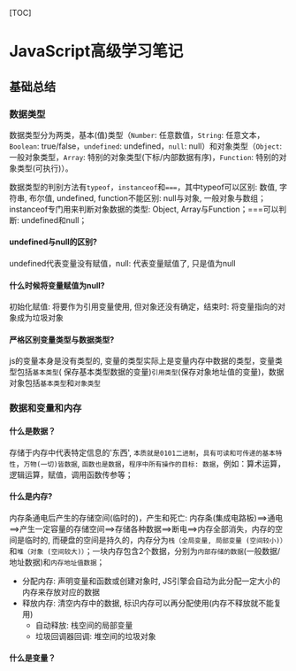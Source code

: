 [TOC]

# JavaScript高级学习笔记

## 基础总结

### 数据类型

数据类型分为两类，基本(值)类型（`Number`: 任意数值，`String`: 任意文本，`Boolean`: true/false，`undefined`: undefined，`null`: null）和对象类型（`Object`: 一般对象类型，`Array`: 特别的对象类型(下标/内部数据有序)，`Function`: 特别的对象类型(可执行)）。

数据类型的判别方法有`typeof`，`instanceof`和`===`，其中typeof可以区别: 数值, 字符串, 布尔值, undefined, function不能区别: null与对象, 一般对象与数组；instanceof专门用来判断对象数据的类型: Object, Array与Function；===可以判断: undefined和null；

#### undefined与null的区别?

undefined代表变量没有赋值，null: 代表变量赋值了, 只是值为null

#### 什么时候将变量赋值为null?

初始化赋值: 将要作为引用变量使用, 但对象还没有确定，结束时: 将变量指向的对象成为垃圾对象

#### 严格区别变量类型与数据类型?

js的变量本身是没有类型的, 变量的类型实际上是变量内存中数据的类型，变量类型包括`基本类型`( 保存基本类型数据的变量)`引用类型`(保存对象地址值的变量)，数据对象包括`基本类型`和`对象类型`

### 数据和变量和内存

#### 什么是数据？

存储于内存中代表特定信息的'东西', `本质就是0101二进制`，`具有可读和可传递的基本特性`，`万物(一切)皆数据`, `函数也是数据`，`程序中所有操作的目标: 数据`，例如：算术运算，逻辑运算，赋值，调用函数传参等；

#### 什么是内存?

 内存条通电后产生的存储空间(临时的)，产生和死亡: 内存条(集成电路板)==>通电==>产生一定容量的存储空间==>存储各种数据==>断电==>内存全部消失，内存的空间是临时的, 而硬盘的空间是持久的，内存分为`栈（全局变量, 局部变量 (空间较小)）`和`堆（对象 (空间较大)）`；一块内存包含2个数据，分别为`内部存储的数据`(一般数据/地址数据)和`内存地址值数据`；

*   分配内存: 声明变量和函数或创建对象时, JS引擎会自动为此分配一定大小的内存来存放对应的数据
*   释放内存: 清空内存中的数据, 标识内存可以再分配使用(内存不释放就不能复用)
    *   自动释放: 栈空间的局部变量
    *   垃圾回调器回调: 堆空间的垃圾对象

#### 什么是变量？





